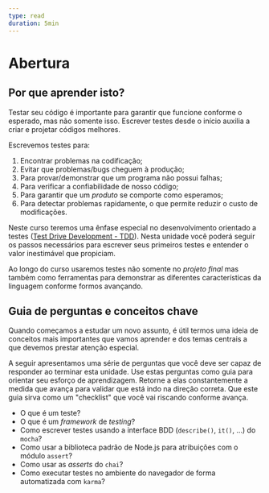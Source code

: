 ```yaml
---
type: read
duration: 5min
---
```


# Abertura

## Por que aprender isto?

Testar seu código é importante para garantir que funcione conforme o esperado,
mas não somente isso. Escrever testes desde o início auxilia a criar e projetar
códigos melhores.

Escrevemos testes para:

1. Encontrar problemas na codificação;
2. Evitar que problemas/bugs cheguem à produção;
3. Para provar/demonstrar que um programa não possui falhas;
4. Para verificar a confiabilidade de nosso código;
5. Para garantir que um _produto_ se comporte como esperamos;
6. Para detectar problemas rapidamente, o que permite reduzir o custo de
   modificações.

Neste curso teremos uma ênfase especial no desenvolvimento orientado a testes
([Test Drive Development -
TDD](https://pt.wikipedia.org/wiki/Test_Driven_Development)). Nesta unidade você
poderá seguir os passos necessários para escrever seus primeiros testes e
entender o valor inestimável que propiciam.

Ao longo do curso usaremos testes não somente no _projeto final_ mas também como
ferramentas para demonstrar as diferentes características da linguagem conforme
formos avançando.

## Guia de perguntas e conceitos chave

Quando começamos a estudar um novo assunto, é útil termos uma ideia de conceitos
mais importantes que vamos aprender e dos temas centrais a que devemos prestar
atenção especial.

A seguir apresentamos uma série de perguntas que você deve ser capaz de
responder ao terminar esta unidade. Use estas perguntas como guia para orientar
seu esforço de aprendizagem. Retorne a elas constantemente a medida que avança
para validar que está indo na direção correta. Que este guia sirva como um
"checklist" que você vai riscando conforme avança.

* O que é um teste?
* O que é um _framework_ de _testing_?
* Como escrever testes usando a interface BDD (`describe()`, `it()`, ...) do
  `mocha`?
* Como usar a biblioteca padrão de Node.js para atribuições com o módulo
  `assert`?
* Como usar as _asserts_ do `chai`?
* Como executar testes no ambiente do navegador de forma automatizada com
  `karma`?
